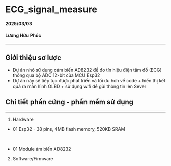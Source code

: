 # ECG_signal_measure
#### 2025/03/03 
#### Lương Hữu Phúc
*** 
## **Giới thiệu sơ lược**
- Dự án nhỏ sử dụng cảm biến AD8232 để đo tín hiệu điện tâm đồ (ECG) thông qua bộ ADC 12-bit của MCU Esp32
- Dự án này sẽ tiếp tục được phát triển và tối ưu hơn về code + hiển thị kết quả ra màn hình OLED + sử dụng wifi để gửi thông tin lên Sever
## **Chi tiết phần cứng - phần mềm sử dụng**
***
1. Hardware
* 01 Esp32 - 38 pins, 4MB flash memory, 520KB SRAM
<br>

* 01 Module ảm biến AD8232 
2. Software/Firmware
